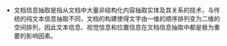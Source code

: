 - 文档信息抽取是指从文档中大量非结构化内容抽取实体及其关系的技术，与传统的纯文本信息抽取不同，文档的构建使得文字由一维的顺序排列变为二维的空间排列，因此文本信息、视觉信息和位置信息在文档信息抽取中都是极为重要的影响因素。